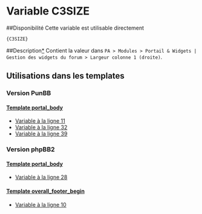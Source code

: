 # Variable C3SIZE

##Disponibilité
Cette variable est utilisable directement

```html
{C3SIZE}
```

##Description[*](https://fa-tvars.appspot.com/var/C3SIZE)
Contient la valeur dans `PA > Modules > Portail & Widgets | Gestion des widgets du forum > Largeur colonne 1 (droite)`.

## Utilisations dans les templates

### Version PunBB

#### [Template portal_body](punbb/portal_body.md#readme)
* [Variable &agrave; la ligne 11](../punbb/portal_body.tpl#L11)
* [Variable &agrave; la ligne 32](../punbb/portal_body.tpl#L32)
* [Variable &agrave; la ligne 39](../punbb/portal_body.tpl#L39)

### Version phpBB2

#### [Template portal_body](subsilver/portal_body.md#readme)
* [Variable &agrave; la ligne 28](../subsilver/portal_body.tpl#L28)

#### [Template overall_footer_begin](subsilver/overall_footer_begin.md#readme)
* [Variable &agrave; la ligne 10](../subsilver/overall_footer_begin.tpl#L10)